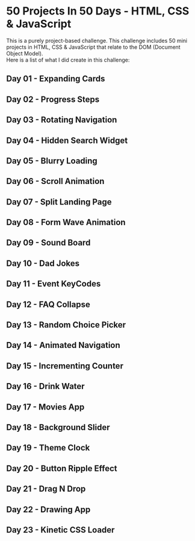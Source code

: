 # 50 Projects In 50 Days - HTML, CSS &amp; JavaScript

This is a purely project-based challenge. This challenge includes 50 mini projects in HTML, CSS & JavaScript that relate to the DOM (Document Object Model).
<br>Here is a list of what I did create in this challenge:

## Day 01 - Expanding Cards

## Day 02 - Progress Steps

## Day 03 - Rotating Navigation

## Day 04 - Hidden Search Widget

## Day 05 - Blurry Loading

## Day 06 - Scroll Animation

## Day 07 - Split Landing Page

## Day 08 - Form Wave Animation

## Day 09 - Sound Board

## Day 10 - Dad Jokes

## Day 11 - Event KeyCodes

## Day 12 - FAQ Collapse

## Day 13 - Random Choice Picker

## Day 14 - Animated Navigation

## Day 15 - Incrementing Counter

## Day 16 - Drink Water

## Day 17 - Movies App

## Day 18 - Background Slider

## Day 19 - Theme Clock

## Day 20 - Button Ripple Effect

## Day 21 - Drag N Drop

## Day 22 - Drawing App

## Day 23 - Kinetic CSS Loader
